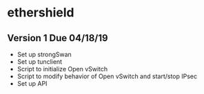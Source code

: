 # ethershield

## Version 1 Due 04/18/19
 - Set up strongSwan
 - Set up tunclient
 - Script to initialize Open vSwitch
 - Script to modify behavior of Open vSwitch and start/stop IPsec
 - Set up API
